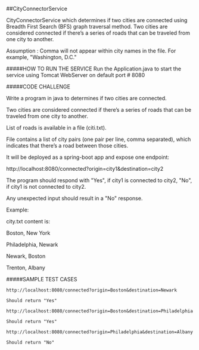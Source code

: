 ##CityConnectorService

CityConnectorService which determines if two cities are connected using Breadth First Search (BFS) graph traversal method. Two cities are considered connected if there’s a series of roads that can be traveled from one city to another.

Assumption : Comma will not appear within city names in the file. For example, "Washington, D.C."

#####HOW TO RUN THE SERVICE
Run the Application.java to start the service using Tomcat WebServer on default port # 8080

#####CODE CHALLENGE

Write a program in java to determines if two cities are connected.

Two cities are considered connected if there’s a series of roads that can be traveled from one city to another.

List of roads is available in a file (citi.txt).

File contains a list of city pairs (one pair per line, comma separated), which indicates that there’s a road between those cities.

It will be deployed as a spring-boot app and expose one endpoint:

http://localhost:8080/connected?origin=city1&destination=city2

The program should respond with "Yes", if city1 is connected to city2, "No", if city1 is not connected to city2.

Any unexpected input should result in a "No" response.


Example:

city.txt content is:

Boston, New York

Philadelphia, Newark

Newark, Boston

Trenton, Albany


#####SAMPLE TEST CASES
~~~~~~~
http://localhost:8080/connected?origin=Boston&destination=Newark

Should return "Yes"

http://localhost:8080/connected?origin=Boston&destination=Philadelphia

Should return "Yes"

http://localhost:8080/connected?origin=Philadelphia&destination=Albany

Should return "No"
